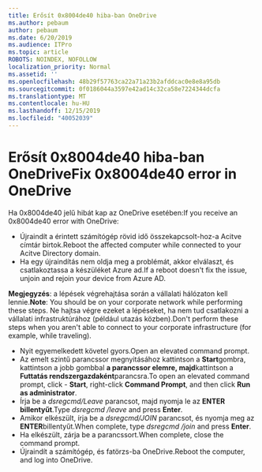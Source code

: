 ```yaml
---
title: Erősít 0x8004de40 hiba-ban OneDrive
ms.author: pebaum
author: pebaum
ms.date: 6/20/2019
ms.audience: ITPro
ms.topic: article
ROBOTS: NOINDEX, NOFOLLOW
localization_priority: Normal
ms.assetid: ''
ms.openlocfilehash: 48b29f57763ca22a71a23b2afddcac0e8e8a95db
ms.sourcegitcommit: 0f0186044a3597e42ad14c32ca58e7224344dcfa
ms.translationtype: MT
ms.contentlocale: hu-HU
ms.lasthandoff: 12/15/2019
ms.locfileid: "40052039"
---
```

# <a name="fix-0x8004de40-error-in-onedrive"></a><span data-ttu-id="84f39-102">Erősít 0x8004de40 hiba-ban OneDrive</span><span class="sxs-lookup"><span data-stu-id="84f39-102">Fix 0x8004de40 error in OneDrive</span></span>

<span data-ttu-id="84f39-103">Ha 0x8004de40 jelű hibát kap az OneDrive esetében:</span><span class="sxs-lookup"><span data-stu-id="84f39-103">If you receive an 0x8004de40 error with OneDrive:</span></span>

- <span data-ttu-id="84f39-104">Újraindít a érintett számítógép rövid idő összekapcsolt-hoz-a Acitve címtár birtok.</span><span class="sxs-lookup"><span data-stu-id="84f39-104">Reboot the affected computer while connected to your Acitve Directory domain.</span></span>
- <span data-ttu-id="84f39-105">Ha egy újraindítás nem oldja meg a problémát, akkor elválaszt, és csatlakoztassa a készüléket Azure ad.</span><span class="sxs-lookup"><span data-stu-id="84f39-105">If a reboot doesn't fix the issue, unjoin and rejoin your device from Azure AD.</span></span> 

<span data-ttu-id="84f39-106">**Megjegyzés**: a lépések végrehajtása során a vállalati hálózaton kell lennie.</span><span class="sxs-lookup"><span data-stu-id="84f39-106">**Note**: You should be on your corporate network while performing these steps.</span></span> <span data-ttu-id="84f39-107">Ne hajtsa végre ezeket a lépéseket, ha nem tud csatlakozni a vállalati infrastruktúrához (például utazás közben).</span><span class="sxs-lookup"><span data-stu-id="84f39-107">Don't perform these steps when you aren't able to connect to your corporate infrastructure (for example, while traveling).</span></span> 

- <span data-ttu-id="84f39-108">Nyit egyemelkedett követel gyors.</span><span class="sxs-lookup"><span data-stu-id="84f39-108">Open an elevated command prompt.</span></span> 
- <span data-ttu-id="84f39-109">Az emelt szintű parancssor megnyitásához kattintson a **Start**gombra, kattintson a jobb gombbal **a parancssor elemre, majd**kattintson a **Futtatás rendszergazdaként**parancsra.</span><span class="sxs-lookup"><span data-stu-id="84f39-109">To open an elevated command prompt, click - **Start**, right-click **Command Prompt**, and then click **Run as administrator**.</span></span>
- <span data-ttu-id="84f39-110">Írja be a *dsregcmd/Leave* parancsot, majd nyomja le az **ENTER billentyűt**.</span><span class="sxs-lookup"><span data-stu-id="84f39-110">Type *dsregcmd /leave* and press **Enter**.</span></span>
- <span data-ttu-id="84f39-111">Amikor elkészült, írja be a *dsregcmd/JOIN* parancsot, és nyomja meg az **ENTER**billentyűt.</span><span class="sxs-lookup"><span data-stu-id="84f39-111">When complete, type *dsregcmd /join* and press **Enter**.</span></span>
- <span data-ttu-id="84f39-112">Ha elkészült, zárja be a parancssort.</span><span class="sxs-lookup"><span data-stu-id="84f39-112">When complete, close the command prompt.</span></span>
- <span data-ttu-id="84f39-113">Újraindít a számítógép, és fatörzs-ba OneDrive.</span><span class="sxs-lookup"><span data-stu-id="84f39-113">Reboot the computer, and log into OneDrive.</span></span>